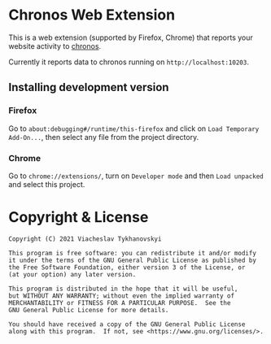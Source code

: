 # Chronos Web Extension

This is a web extension (supported by Firefox, Chrome) that reports your website activity
to [chronos](https://github.com/uptosmth/chronos).

Currently it reports data to chronos running on `http://localhost:10203`.

## Installing development version

### Firefox

Go to `about:debugging#/runtime/this-firefox` and click on `Load Temporary Add-On...`, then select any file from the
project directory.

### Chrome

Go to `chrome://extensions/`, turn on `Developer mode` and then `Load unpacked` and select this project.

# Copyright & License

    Copyright (C) 2021 Viacheslav Tykhanovskyi

    This program is free software: you can redistribute it and/or modify
    it under the terms of the GNU General Public License as published by
    the Free Software Foundation, either version 3 of the License, or
    (at your option) any later version.

    This program is distributed in the hope that it will be useful,
    but WITHOUT ANY WARRANTY; without even the implied warranty of
    MERCHANTABILITY or FITNESS FOR A PARTICULAR PURPOSE.  See the
    GNU General Public License for more details.

    You should have received a copy of the GNU General Public License
    along with this program.  If not, see <https://www.gnu.org/licenses/>.
